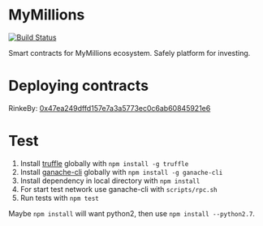 # MyMillions

[![Build Status](https://travis-ci.org/MyMillionsETH/MyMillionsETH.svg?branch=develop)](https://travis-ci.org/MyMillionsETH/MyMillionsETH)

Smart contracts for MyMillions ecosystem.
Safely platform for investing.

# Deploying contracts

RinkeBy: [0x47ea249dffd157e7a3a5773ec0c6ab60845921e6](https://rinkeby.etherscan.io/address/0x47ea249dffd157e7a3a5773ec0c6ab60845921e6)

# Test
1. Install [truffle](http://truffleframework.com) globally with `npm install -g truffle`
2. Install [ganache-cli](https://github.com/trufflesuite/ganache-cli) globally with `npm install -g ganache-cli`
3. Install dependency in local directory with `npm install`
4. For start test network use ganache-cli with `scripts/rpc.sh`
5. Run tests with `npm test`

Maybe `npm install` will want python2, then use `npm install --python2.7`.
